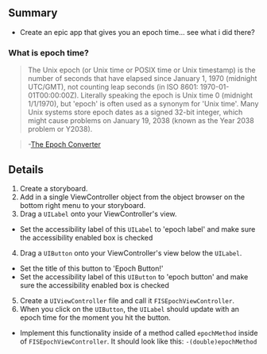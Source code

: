 

## Summary
  * Create an epic app that gives you an epoch time... see what i did there?

### What is epoch time?
  > The Unix epoch (or Unix time or POSIX time or Unix timestamp) is the number of seconds that have elapsed since January 1, 1970 (midnight UTC/GMT), not counting leap seconds (in ISO 8601: 1970-01-01T00:00:00Z). Literally speaking the epoch is Unix time 0 (midnight 1/1/1970), but 'epoch' is often used as a synonym for 'Unix time'. Many Unix systems store epoch dates as a signed 32-bit integer, which might cause problems on January 19, 2038 (known as the Year 2038 problem or Y2038).

  >-[The Epoch Converter](http://www.epochconverter.com)

## Details
 1. Create a storyboard.
 2. Add in a single ViewController object from the object browser on the bottom right menu to your storyboard.
 3. Drag a `UILabel` onto your ViewController's view.
   - Set the accessibility label of this `UILabel` to 'epoch label' and make sure the accessibility enabled box is checked
 4. Drag a `UIButton` onto your ViewController's view below the `UILabel`.
   - Set the title of this button to 'Epoch Button!'
   - Set the accessibility label of this `UIButton` to 'epoch button' and make sure the accessibility enabled box is checked
 5. Create a `UIViewController` file and call it `FISEpochViewController`.
 6. When you click on the `UIButton`, the `UILabel` should update with an epoch time for the moment you hit the button.
   - Implement this functionality inside of a method called `epochMethod` inside of `FISEpochViewController`. It should look like this:  `-(double)epochMethod`
